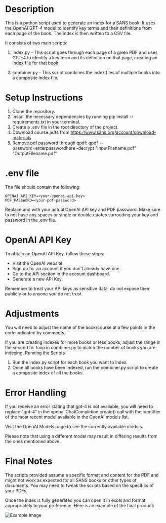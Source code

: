 # Description

This is a python script used to generate an index for a SANS book. It uses the OpenAI GPT-4 model to identify key terms and their definitions from each page of the book. The index is then written to a CSV file.

It consists of two main scripts:

1. index.py - This script goes through each page of a given PDF and uses GPT-4 to identify a key term and its definition on that page, creating an index file for that book.

2. combiner.py - This script combines the index files of multiple books into a composite index file.

# Setup Instructions

1. Clone the repository.
2. Install the necessary dependencies by running pip install -r requirements.txt in your terminal.
3. Create a .env file in the root directory of the project.
4. Download course pdfs from https://www.sans.org/account/download-materials
5. Remove pdf password through qpdf: qpdf --password=enterpasswordhere -decrypt "InputFilename.pdf" "OutputFilename.pdf"

# .env file

The file should contain the following:

```
OPENAI_API_KEY=<your-openai-api-key>
PDF_PASSWORD=<your-pdf-password>
```

Replace <your-openai-api-key> and <your-pdf-password> with your actual OpenAI API key and PDF password. Make sure to not have any spaces or single or double quotes surrouding your key and password in the .env file. 

# OpenAI API Key

To obtain an OpenAI API Key, follow these steps:

- Visit the OpenAI website.
- Sign up for an account if you don't already have one.
- Go to the API section in the account dashboard.
- Generate a new API Key.

Remember to treat your API keys as sensitive data, do not expose them publicly or to anyone you do not trust.

# Adjustments

You will need to adjust the name of the book/course at a few points in the code indicated by comments.

If you are creating indexes for more books or less books, adjust the range in the second for loop in combiner.py to match the number of books you are indexing.
Running the Scripts

1. Run the index.py script for each book you want to index.
2. Once all books have been indexed, run the combiner.py script to create a composite index of all the books.

# Error Handling

If you receive an error stating that gpt-4 is not available, you will need to replace "gpt-4" in the openai.ChatCompletion.create() call with the identifier of the most recent model available in the OpenAI models list.

Visit the OpenAI Models page to see the currently available models.

Please note that using a different model may result in differing results from the ones mentioned above.

# Final Notes

The scripts provided assume a specific format and content for the PDF and might not work as expected for all SANS books or other types of documents. You may need to tweak the scripts based on the specifics of your PDFs.

Once the index is fully generated you can open it in excel and format appropriately to your preference. Here is an example of the final product:

![Example Image](example.png)
